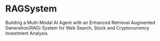 # RAGSystem
Building a Multi-Modal AI Agent with an Enhanced Retrieval Augmented Generation(RAG) System for Web Search, Stock and Cryptocurrency Investment Analysis.
